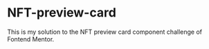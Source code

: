 # NFT-preview-card
This is my solution to the NFT preview card component challenge of Fontend Mentor.
